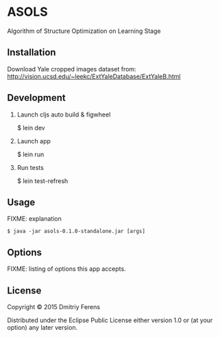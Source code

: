 # ASOLS

Algorithm of Structure Optimization on Learning Stage

## Installation

Download Yale cropped images dataset from: http://vision.ucsd.edu/~leekc/ExtYaleDatabase/ExtYaleB.html

## Development

1. Launch cljs auto build & figwheel

    $ lein dev
    
2. Launch app

    $ lein run
    
3. Run tests

    $ lein test-refresh

## Usage

FIXME: explanation

    $ java -jar asols-0.1.0-standalone.jar [args]

## Options

FIXME: listing of options this app accepts.

## License

Copyright © 2015 Dmitriy Ferens

Distributed under the Eclipse Public License either version 1.0 or (at
your option) any later version.
